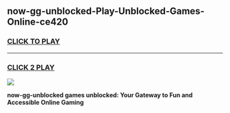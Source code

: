 
## now-gg-unblocked-Play-Unblocked-Games-Online-ce420
<h3>
<a href="https://premium76.site?title=now-gg-unblocked&ref=25A">CLICK TO PLAY</a></h3>
<hr>

<h3>
<a href="https://premium76.site?title=now-gg-unblocked&ref=25A">CLICK 2 PLAY</a>
  
</h3>

<a href="https://premium76.site?title=now-gg-unblocked&ref=25A"><img src="https://clearcache.store/games.png"></a>


**now-gg-unblocked games unblocked: Your Gateway to Fun and Accessible Online Gaming**
